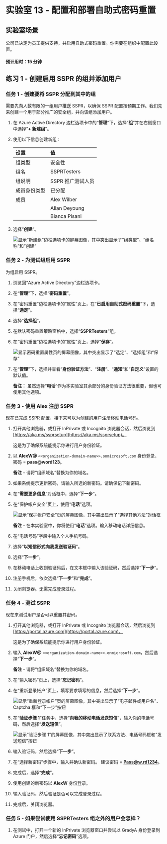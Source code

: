 ﻿---
lab:
    title: '13 - 启用 Azure AD 自助式密码重置'
    learning path: '02'
    module: '模块 02 - 管理用户身份验证'
---

# 实验室 13 - 配置和部署自助式密码重置
## 实验室场景

公司已决定为员工提供支持，并启用自助式密码重置。你需要在组织中配置此设置。

#### 预计用时：15 分钟

## 练习 1 - 创建启用 SSPR 的组并添加用户

### 任务 1 - 创建要将 SSPR 分配到其中的组

需要先向人数有限的一组用户推送 SSPR，以确保 SSPR 配置按预期工作。我们先来创建一个用于部分推广的安全组，并向该组添加用户。

1. 在 Azure Active Directory 边栏选项卡中的“**管理**”下，选择“**组**”并在右侧窗口中选择“**+ 新建组**”。

2. 使用以下信息创建新组：

    | **设置**| **值**|
    | :--- | :--- |
    | 组类型| 安全性|
    | 组名| SSPRTesters|
    | 组说明| SSPR 推广测试人员|
    | 成员身份类型| 已分配|
    | 成员| Alex Wilber |
    | |  Allan Deyoung |
    | | Bianca Pisani |
  
    
3. 选择“**创建**”。

    ![显示“新建组”边栏选项卡的屏幕图像，其中突出显示了“组类型”、“组名称”和“创建”](./media/lp2-mod2-create-sspr-security-group.png)

### 任务 2 - 为测试组启用 SSPR

为组启用 SSPR。

1. 浏览回“Azure Active Directory”边栏选项卡。

2. 在“**管理**”下，选择“**密码重置**”。

3. 在“密码重置”边栏选项卡的“属性”页上，在“**已启用自助式密码重置**”下，选择“**选定**”。

4. 选择“**选择组**”。

5. 在默认密码重置策略窗格中，选择“**SSPRTesters**”组。

6. 在“密码重置”边栏选项卡的“属性”页上，选择“**保存**”。

    ![显示密码重置属性页的屏幕图像，其中突出显示了“选定”、“选择组”和“保存”](./media/lp2-mod2-enable-password-reset-for-selected-group.png)

7. 在“**管理**”下，选择并查看“**身份验证方法**”、“**注册**”、“**通知**”和“**自定义**”设置的默认值。

    **备注：** 虽然选择“**电话**”作为本实验室其余部分的身份验证方法很重要，但也可使用其他选项。

### 任务 3 - 使用 Alex 注册 SSPR

现在已完成 SSPR 配置，接下来可以为创建的用户注册移动电话号码。

1. 打开其他浏览器，或打开 InPrivate 或 Incognito 浏览器会话，然后浏览到 [https://aka.ms/ssprsetup](https://aka.ms/ssprsetup)。

    这是为了确保系统能提示你进行用户身份验证。

2. 以 **AlexW@** `<<organization-domain-name>>.onmicrosoft.com` 身份登录，密码 = **pass@word123**。

    **备注** - 请将“组织域名”替换为你的域名。

3. 如果系统提示更新密码，请输入所选的新密码。请确保记下新密码。

4. 在“**需要更多信息**”对话框中，选择“**下一步**”。

5. 在“保护帐户安全”页上，使用“**电话**”选项。

    ![显示“保护帐户安全”页的屏幕图像，其中突出显示了“选择其他方法”对话框](./media/lp2-mod2-keep-your-account-secure-page.png)

    **备注** - 在本实验室中，你将使用“**电话**”选项。输入移动电话详细信息。

6. 在“电话号码”字段中输入个人手机号码。
7. 选择“**以短信形式向我发送验证码**”。
8. 选择“**下一步**”。

9. 在移动电话上收到验证码后，在文本框中输入该验证码，然后选择“**下一步**”。

10. 注册手机后，依次选择“**下一步**”和“**完成**”。

11. 关闭浏览器。无需完成登录过程。

### 任务 4 - 测试 SSPR

现在来测试用户是否可以重置其密码。

1. 打开其他浏览器，或打开 InPrivate 或 Incognito 浏览器会话，然后浏览到 [https://portal.azure.com](https://portal.azure.com)。

    这是为了确保系统能提示你进行用户身份验证。

2. 输入 **AlexW@** `<<organization-domain-name>>.onmicrosoft.com`，然后选择“**下一步**”。

    **备注** - 请将“组织域名”替换为你的域名。

3. 在“输入密码”页上，选择“**忘记密码**”。

4. 在“重新登录帐户”页上，填写要求填写的信息，然后选择“**下一步**”。

    ![显示“重新登录帐户”页的屏幕图像，其中突出显示了“电子邮件或用户名”、Captcha 框和“下一步”按钮](./media/lp2-mod2-get-back-into-your-account-page.png)

5. 在“**验证步骤 1**”任务中，选择“**向我的移动电话发送短信**”，输入你的电话号码，然后选择“**发送短信**”。

    ![显示“验证步骤 1”的屏幕图像，其中突出显示了联系方法、电话号码框和“发送短信”按钮](./media/lp2-mod2-sspr-verification-step-1.png)

6. 输入验证码，然后选择“**下一步**”。

7. 在“选择新密码”步骤中，输入并确认新密码。  建议密码 = **Pass@w.rd1234**。

8. 完成后，选择“**完成**”。

9. 使用创建的新密码以 **AlexW** 身份登录。

10. 输入验证码，然后验证是否可以完成登录过程。

11. 完成后，关闭浏览器。

### 任务 5 - 如果尝试使用 SSPRTesters 组之外的用户会怎样？

1. 在测试中，打开一个新的 InPrivate 浏览器窗口并尝试以 GradyA 身份登录到 Azure 门户，然后选择“**忘记密码**”选项。
